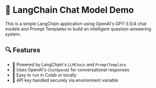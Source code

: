 # 🧠 LangChain Chat Model Demo

This is a simple LangChain application using OpenAI's GPT-3.5/4 chat models and Prompt Templates to build an intelligent question-answering system.

## 🔍 Features

- 🧠 Powered by LangChain's `LLMChain` and `PromptTemplate`
- 💬 Uses OpenAI's `ChatOpenAI` for conversational responses
- 📄 Easy to run in Colab or locally
- 🔐 API key handled securely via environment variable
